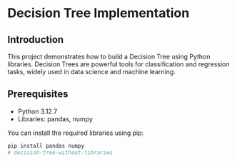 # Decision Tree Implementation

## Introduction
This project demonstrates how to build a Decision Tree using Python libraries. Decision Trees are powerful tools for classification and regression tasks, widely used in data science and machine learning.

## Prerequisites
- Python 3.12.7
- Libraries: pandas, numpy

You can install the required libraries using pip:
```bash
pip install pandas numpy
# decision-tree-without-libraries
